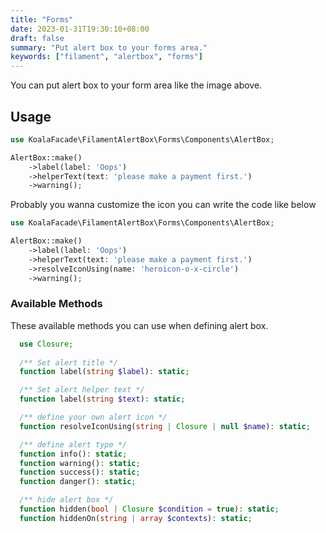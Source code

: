 ```yaml
---
title: "Forms"
date: 2023-01-31T19:30:10+08:00
draft: false
summary: "Put alert box to your forms area."
keywords: ["filament", "alertbox", "forms"]
---
```


You can put alert box to your form area like the image above.

## Usage

```php
use KoalaFacade\FilamentAlertBox\Forms\Components\AlertBox;

AlertBox::make()
    ->label(label: 'Oops')
    ->helperText(text: 'please make a payment first.')
    ->warning();
```

Probably you wanna customize the icon you can write the code like below
```php
use KoalaFacade\FilamentAlertBox\Forms\Components\AlertBox;

AlertBox::make()
    ->label(label: 'Oops')
    ->helperText(text: 'please make a payment first.')
    ->resolveIconUsing(name: 'heroicon-o-x-circle')
    ->warning();
```


### Available Methods

These available methods you can use when defining alert box.

```php
  use Closure;
  
  /** Set alert title */
  function label(string $label): static;

  /** Set alert helper text */
  function label(string $text): static;

  /** define your own alert icon */
  function resolveIconUsing(string | Closure | null $name): static;

  /** define alert type */
  function info(): static;
  function warning(): static;
  function success(): static;
  function danger(): static;

  /** hide alert box */
  function hidden(bool | Closure $condition = true): static;
  function hiddenOn(string | array $contexts): static;
```

